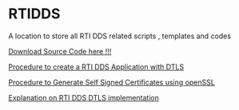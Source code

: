 # RTIDDS
A location to store all RTI DDS related scripts , templates and codes


[Download Source Code here !!!](https://github.com/chuachongmo/RTIDDS/archive/refs/heads/main.zip) 

[Procedure to create a RTI DDS Application with DTLS](https://github.com/chuachongmo/RTIDDS/blob/main/DDS_531/SecureDDS.md)

[Procedure to Generate Self Signed Certificates using openSSL](https://github.com/chuachongmo/RTIDDS/blob/main/DDS_531/SecureDDS.md#procedure-to-generate-self-signed-certificates-using-openssl)

[Explanation on RTI DDS DTLS implementation](https://github.com/chuachongmo/RTIDDS/blob/main/DDS_531/SecureDDS.md#rti-dds-dtls)
